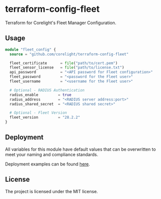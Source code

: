 # terraform-config-fleet

Terraform for Corelight's Fleet Manager Configuration.

## Usage

```terraform
module "fleet_config" {
  source = "github.com/corelight/terraform-config-fleet"

  fleet_certificate      = file("path/to/cert.pem")
  fleet_sensor_license   = file("path/to/license.txt")
  api_password           = "<API password for Fleet configuration>"
  fleet_password         = "<password for the Fleet user>"
  fleet_username         = "<username for the Fleet user>"

  # Optional - RADIUS Authentication
  radius_enable         = true
  radius_address        = "<RADIUS server address:port>"
  radius_shared_secret  = "<RADIUS shared secret>"

  # Optional - Fleet Version
  fleet_version         = "28.2.2"
}
```

## Deployment

All variables for this module have default values that can be overwritten
to meet your naming and compliance standards.

Deployment examples can be found [here](examples).

## License

The project is licensed under the MIT license.

[MIT]: LICENSE